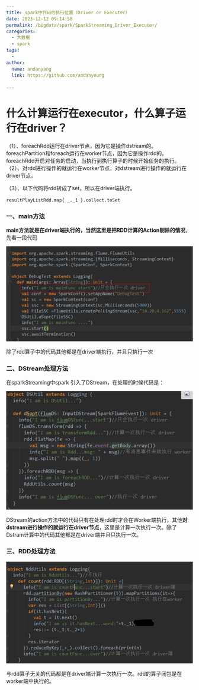```yaml
---
title: spark中代码的执行位置（Driver or Executer）
date: 2023-12-12 09:14:58
permalink: /bigdata/spark/SparkStreaming_Driver_Executer/
categories:
  - 大数据
  - spark
tags:
  -
author:
  name: andanyang
  link: https://github.com/andanyoung

---
```


# 什么计算运行在executor，什么算子运行在driver？

（1）、foreachRdd运行在driver节点，因为它是操作dstream的。foreachPartition和foreach运行在worker节点，因为它是操作rdd的。foreachRdd开启对任务的启动，当执行到执行算子的时候开始任务的执行。
（2）、对rdd进行操作的就运行在worker节点，对dstream进行操作的就运行在driver节点。

（3）、以下代码将rdd转成了set，所以在driver端执行。
 

```
resultPlayListRdd.map{ _._1 }.collect.toSet
```

### 一、main方法

 

**main方法就是在driver端执行的，当然这里是把RDD计算的Action剔除的情况**，先看一段代码

![img](../../../.vuepress/public/spark/1785010-20220613170511995-786172342.png)

 

 除了rdd算子中的代码其他都是在driver端执行，并且只执行一次

 

### 二、DStream处理方法

 

在sparkStreaming中spark 引入了DStream，在处理的时候代码是：

![img](../../../.vuepress/public/spark/1785010-20220613170547739-617278337.png)

 

 

 DStream的action方法中的代码只有在处理rdd时才会在Worker端执行，其他**对dstream进行操作的就运行在driver节点**，这里是计算一次执行一次。除了Dstram计算中的代码其他都是在driver端并且只执行一次。

 

### 三、RDD处理方法

 

![img](../../../.vuepress/public/spark/1785010-20220613170645676-1156606471.png)

 

 与rdd算子无关的代码都是在driver端计算一次执行一次。rdd的算子闭包是在worker端中执行的。